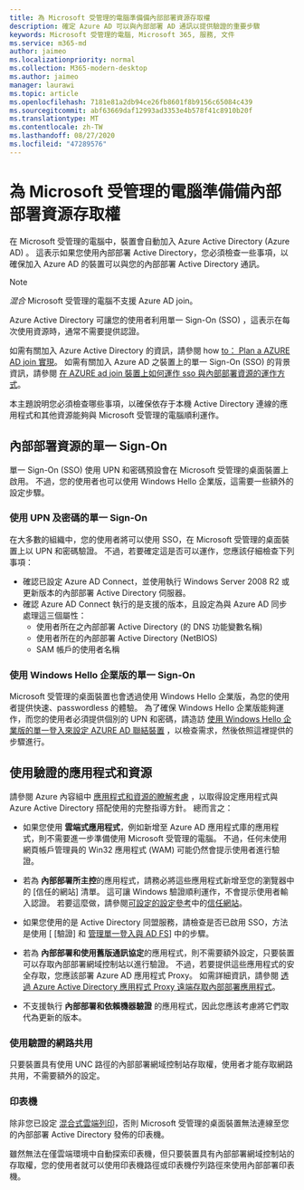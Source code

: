 ```yaml
---
title: 為 Microsoft 受管理的電腦準備備內部部署資源存取權
description: 確定 Azure AD 可以與內部部署 AD 通訊以提供驗證的重要步驟
keywords: Microsoft 受管理的電腦, Microsoft 365, 服務, 文件
ms.service: m365-md
author: jaimeo
ms.localizationpriority: normal
ms.collection: M365-modern-desktop
ms.author: jaimeo
manager: laurawi
ms.topic: article
ms.openlocfilehash: 7181e81a2db94ce26fb8601f8b9156c65084c439
ms.sourcegitcommit: abf63669daf12993ad3353e4b578f41c8910b20f
ms.translationtype: MT
ms.contentlocale: zh-TW
ms.lasthandoff: 08/27/2020
ms.locfileid: "47289576"
---
```

#  <a name="prepare-on-premises-resources-access-for-microsoft-managed-desktop"></a>為 Microsoft 受管理的電腦準備備內部部署資源存取權

在 Microsoft 受管理的電腦中，裝置會自動加入 Azure Active Directory (Azure AD) 。 這表示如果您使用內部部署 Active Directory，您必須檢查一些事項，以確保加入 Azure AD 的裝置可以與您的內部部署 Active Directory 通訊。 

> [!NOTE]  
> *混合* Microsoft 受管理的電腦不支援 Azure AD join。

Azure Active Directory 可讓您的使用者利用單一 Sign-On (SSO) ，這表示在每次使用資源時，通常不需要提供認證。

如需有關加入 Azure Active Directory 的資訊，請參閱 how [to： Plan a AZURE AD join 實現](https://docs.microsoft.com/azure/active-directory/devices/azureadjoin-plan)。 如需有關加入 Azure AD 之裝置上的單一 Sign-On (SSO) 的背景資訊，請參閱 [在 AZURE ad join 裝置上如何運作 sso 與內部部署資源的運作方式](https://docs.microsoft.com/azure/active-directory/devices/azuread-join-sso#how-it-works)。


本主題說明您必須檢查哪些事項，以確保依存于本機 Active Directory 連線的應用程式和其他資源能夠與 Microsoft 受管理的電腦順利運作。


## <a name="single-sign-on-for-on-premises-resources"></a>內部部署資源的單一 Sign-On

單一 Sign-On (SSO) 使用 UPN 和密碼預設會在 Microsoft 受管理的桌面裝置上啟用。 不過，您的使用者也可以使用 Windows Hello 企業版，這需要一些額外的設定步驟。 

### <a name="single-sign-on-by-using-upn-and-password"></a>使用 UPN 及密碼的單一 Sign-On

在大多數的組織中，您的使用者將可以使用 SSO，在 Microsoft 受管理的桌面裝置上以 UPN 和密碼驗證。 不過，若要確定這是否可以運作，您應該仔細檢查下列事項：

- 確認已設定 Azure AD Connect，並使用執行 Windows Server 2008 R2 或更新版本的內部部署 Active Directory 伺服器。
- 確認 Azure AD Connect 執行的是支援的版本，且設定為與 Azure AD 同步處理這三個屬性： 
    - 使用者所在之內部部署 Active Directory (的 DNS 功能變數名稱) 
    - 使用者所在的內部部署 Active Directory (NetBIOS) 
    - SAM 帳戶的使用者名稱


### <a name="single-sign-on-by-using-windows-hello-for-business"></a>使用 Windows Hello 企業版的單一 Sign-On

Microsoft 受管理的桌面裝置也會透過使用 Windows Hello 企業版，為您的使用者提供快速、passwordless 的體驗。 為了確保 Windows Hello 企業版能夠運作，而您的使用者必須提供個別的 UPN 和密碼，請造訪 [使用 Windows Hello 企業版的單一登入來設定 AZURE AD 聯結裝置](https://docs.microsoft.com/windows/security/identity-protection/hello-for-business/hello-hybrid-aadj-sso-base) ，以檢查需求，然後依照這裡提供的步驟進行。


## <a name="apps-and-resources-that-use-authentication"></a>使用驗證的應用程式和資源

請參閱 Azure 內容組中 [應用程式和資源的瞭解考慮](https://docs.microsoft.com/azure/active-directory/devices/azureadjoin-plan#understand-considerations-for-applications-and-resources) ，以取得設定應用程式與 Azure Active Directory 搭配使用的完整指導方針。 總而言之：


- 如果您使用 **雲端式應用程式**，例如新增至 Azure AD 應用程式庫的應用程式，則不需要進一步準備使用 Microsoft 受管理的電腦。 不過，任何未使用網頁帳戶管理員的 Win32 應用程式 (WAM) 可能仍然會提示使用者進行驗證。

- 若為 **內部部署所主控**的應用程式，請務必將這些應用程式新增至您的瀏覽器中的 [信任的網站] 清單。 這可讓 Windows 驗證順利運作，不會提示使用者輸入認證。 若要這麼做，請參閱[可設定的設定參考](https://docs.microsoft.com/microsoft-365/managed-desktop/working-with-managed-desktop/config-setting-ref)中的[信任網站](https://docs.microsoft.com/microsoft-365/managed-desktop/working-with-managed-desktop/config-setting-ref#trusted-sites)。

- 如果您使用的是 Active Directory 同盟服務，請檢查是否已啟用 SSO，方法是使用 [ [驗證] 和 [管理單一登入與 AD FS](https://docs.microsoft.com/previous-versions/azure/azure-services/jj151809(v=azure.100))] 中的步驟。 

- 若為 **內部部署和使用舊版通訊協定**的應用程式，則不需要額外設定，只要裝置可以存取內部部署網域控制站以進行驗證。 不過，若要提供這些應用程式的安全存取，您應該部署 Azure AD 應用程式 Proxy。 如需詳細資訊，請參閱 [透過 Azure Active Directory 應用程式 Proxy 遠端存取內部部署應用程式](https://docs.microsoft.com/azure/active-directory/manage-apps/application-proxy)。

- 不支援執行 **內部部署和依賴機器驗證** 的應用程式，因此您應該考慮將它們取代為更新的版本。

### <a name="network-shares-that-use-authentication"></a>使用驗證的網路共用

只要裝置具有使用 UNC 路徑的內部部署網域控制站存取權，使用者才能存取網路共用，不需要額外的設定。

### <a name="printers"></a>印表機

除非您已設定 [混合式雲端列印](https://docs.microsoft.com/windows-server/administration/hybrid-cloud-print/hybrid-cloud-print-deploy)，否則 Microsoft 受管理的桌面裝置無法連線至您的內部部署 Active Directory 發佈的印表機。

雖然無法在僅雲端環境中自動探索印表機，但只要裝置具有內部部署網域控制站的存取權，您的使用者就可以使用印表機路徑或印表機佇列路徑來使用內部部署印表機。

<!--add fuller material on printers when available-->

